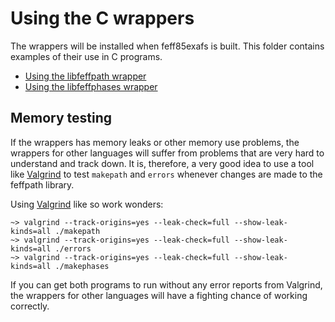 # Using the C wrappers

The wrappers will be installed when feff85exafs is built.  This folder
contains examples of their use in C programs.  

 * [Using the libfeffpath wrapper](README_paths.md)
 * [Using the libfeffphases wrapper](README_phases.md)


## Memory testing

If the wrappers has memory leaks or other memory use problems, the
wrappers for other languages will suffer from problems that are very
hard to understand and track down.  It is, therefore, a very good idea
to use a tool like [Valgrind](http://valgrind.org/) to test `makepath`
and `errors` whenever changes are made to the feffpath library.

Using [Valgrind](http://valgrind.org/) like so work wonders:

	~> valgrind --track-origins=yes --leak-check=full --show-leak-kinds=all ./makepath
	~> valgrind --track-origins=yes --leak-check=full --show-leak-kinds=all ./errors
	~> valgrind --track-origins=yes --leak-check=full --show-leak-kinds=all ./makephases

If you can get both programs to run without any error reports from
Valgrind, the wrappers for other languages will have a fighting chance
of working correctly.

